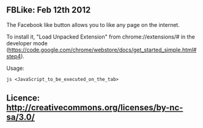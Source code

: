 FBLike: Feb 12th 2012
-----------------------------------------------------------
The Facebook like button allows you to like any page on the internet.

To install it, "Load Unpacked Extension" from chrome://extensions/# in the developer mode (https://code.google.com/chrome/webstore/docs/get_started_simple.html#step4).

Usage:

    js <JavaScript_to_be_executed_on_the_tab>

Licence: http://creativecommons.org/licenses/by-nc-sa/3.0/
-----------------------------------------------------------
